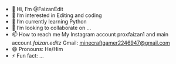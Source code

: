 - 👋 Hi, I’m @FaizanEdit
- 👀 I’m interested in Editing and coding
- 🌱 I’m currently learning Python 
- 💞️ I’m looking to collaborate on ...
- 📫 How to reach me My Instagram account proxfaizan1 and main account _faizan.editz_ Gmail: minecraftgamer2246947@gmail.com
- 😄 Pronouns: He/Him
- ⚡ Fun fact: ...

<!---
FaizanEdit/FaizanEdit is a ✨ special ✨ repository because its `README.md` (this file) appears on your GitHub profile.
You can click the Preview link to take a look at your changes.
--->
